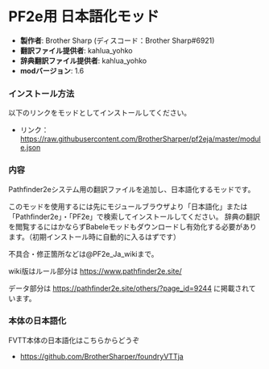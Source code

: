 # PF2e用 日本語化モッド

* **製作者**: Brother Sharp (ディスコード：Brother Sharp#6921)
* **翻訳ファイル提供者**: kahlua_yohko
* **辞典翻訳ファイル提供者**: kahlua_yohko
* **modバージョン**: 1.6

### インストール方法

以下のリンクをモッドとしてインストールしてください。

* リンク： https://raw.githubusercontent.com/BrotherSharper/pf2eja/master/module.json

### 内容
Pathfinder2eシステム用の翻訳ファイルを追加し、日本語化するモッドです。

このモッドを使用するには先にモジュールブラウザより「日本語化」または「Pathfinder2e」・「PF2e」で検索してインストールしてください。
辞典の翻訳を閲覧するにはかならずBabeleモッドもダウンロードし有効化する必要があります。（初期インストール時に自動的に入るはずです）

不具合・修正箇所などは@PF2e_Ja_wikiまで。

wiki版はルール部分は https://www.pathfinder2e.site/

データ部分は https://pathfinder2e.site/others/?page_id=9244 に掲載されています。

### 本体の日本語化
FVTT本体の日本語化はこちらからどうぞ

* https://github.com/BrotherSharper/foundryVTTja
